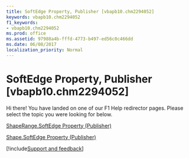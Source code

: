 ```yaml
---
title: SoftEdge Property, Publisher [vbapb10.chm2294052]
keywords: vbapb10.chm2294052
f1_keywords:
- vbapb10.chm2294052
ms.prod: office
ms.assetid: 97988a4b-fffd-4773-b497-ed56c0c466dd
ms.date: 06/08/2017
localization_priority: Normal
---
```



# SoftEdge Property, Publisher [vbapb10.chm2294052]

Hi there! You have landed on one of our F1 Help redirector pages. Please select the topic you were looking for below.

[ShapeRange.SoftEdge Property (Publisher)](https://msdn.microsoft.com/library/fd8006a9-91f8-6aeb-fa20-d5847122d14f%28Office.15%29.aspx)

[Shape.SoftEdge Property (Publisher)](https://msdn.microsoft.com/library/1bbb441e-314d-30d6-bae7-f96f81224dd9%28Office.15%29.aspx)

[!include[Support and feedback](~/includes/feedback-boilerplate.md)]